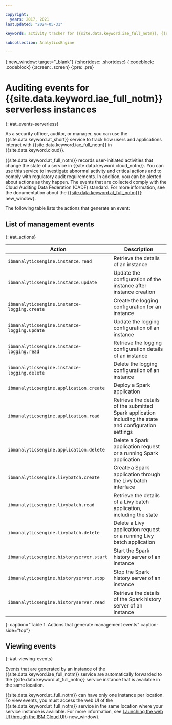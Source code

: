 ```yaml
---

copyright:
  years: 2017, 2021
lastupdated: "2024-05-31"

keywords: activity tracker for {{site.data.keyword.iae_full_notm}}, {{site.data.keyword.la_short}} for {{site.data.keyword.iae_full_notm}}, {{site.data.keyword.iae_full_notm}} events, {{site.data.keyword.iae_full_notm}} security, audit logs for {{site.data.keyword.iae_full_notm}}, viewing {{site.data.keyword.iae_full_notm}} events, {{site.data.keyword.iae_full_notm}} events

subcollection: AnalyticsEngine

---
```


{:new_window: target="_blank"}
{:shortdesc: .shortdesc}
{:codeblock: .codeblock}
{:screen: .screen}
{:pre: .pre}

# Auditing events for {{site.data.keyword.iae_full_notm}} serverless instances
{: #at_events-serverless}

As a security officer, auditor, or manager, you can use the {{site.data.keyword.at_short}} service to track how users and applications interact with {{site.data.keyword.iae_full_notm}} in {{site.data.keyword.cloud}}.

{{site.data.keyword.at_full_notm}} records user-initiated activities that change the state of a service in {{site.data.keyword.cloud_notm}}. You can use this service to investigate abnormal activity and critical actions and to comply with regulatory audit requirements. In addition, you can be alerted about actions as they happen. The events that are collected comply with the Cloud Auditing Data Federation (CADF) standard. For more information, see the documentation about the [{{site.data.keyword.at_full_notm}}](/docs/activity-tracker?topic=activity-tracker-getting-started){: new_window}.


The following table lists the actions that generate an event:

## List of management events
{: #at_actions}

| Action                                                    | Description      |
|-----------------------------------------------------------|------------------|
| `ibmanalyticsengine.instance.read`| Retrieve the details of an instance |
| `ibmanalyticsengine.instance.update`| Update the configuration of the instance after instance creation |
| `ibmanalyticsengine.instance-logging.create`| Create the logging configuration for an instance |
| `ibmanalyticsengine.instance-logging.update`| Update the logging configuration of an instance |
| `ibmanalyticsengine.instance-logging.read`| Retrieve the logging configuration details of an instance |
| `ibmanalyticsengine.instance-logging.delete` | Delete the logging configuration of an instance |
| `ibmanalyticsengine.application.create`| Deploy a Spark application |
| `ibmanalyticsengine.application.read` | Retrieve the details of the submitted Spark application including the state and configuration settings |
| `ibmanalyticsengine.application.delete` | Delete a Spark application request or a running Spark application |
| `ibmanalyticsengine.livybatch.create`| Create a Spark application through the Livy batch interface |
| `ibmanalyticsengine.livybatch.read`| Retrieve the details of a Livy batch application, including the state |
| `ibmanalyticsengine.livybatch.delete`| Delete a Livy application request or a running Livy batch application |
| `ibmanalyticsengine.historyserver.start` | Start the Spark history server of an instance |
| `ibmanalyticsengine.historyserver.stop` | Stop the Spark history server of an instance |
| `ibmanalyticsengine.historyserver.read` | Retrieve the details of the Spark history server of an instance |
{: caption="Table 1. Actions that generate management events" caption-side="top"}


## Viewing events
{: #at-viewing-events}

Events that are generated by an instance of the {{site.data.keyword.iae_full_notm}} service are automatically forwarded to the {{site.data.keyword.at_full_notm}} service instance that is available in the same location.



{{site.data.keyword.at_full_notm}} can have only one instance per location. To view events, you must access the web UI of the {{site.data.keyword.at_full_notm}} service in the same location where your service instance is available. For more information, see [Launching the web UI through the IBM Cloud UI](/docs/activity-tracker?topic=activity-tracker-launch){: new_window}.
